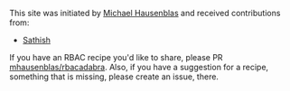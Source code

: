 This site was initiated by [Michael Hausenblas](https://github.com/mhausenblas/) and received contributions from:

- [Sathish](https://github.com/sathish-thangaraj)

If you have an RBAC recipe you'd like to share, please PR [mhausenblas/rbacadabra](https://github.com/mhausenblas/rbacadabra/). Also, if you have a suggestion for a recipe, something that is missing, please create an issue, there.